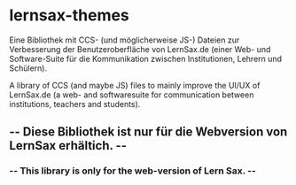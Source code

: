 # lernsax-themes
Eine Bibliothek mit CCS- (und möglicherweise JS-) Dateien zur Verbesserung der Benutzeroberfläche von LernSax.de (einer Web- und Software-Suite für die Kommunikation zwischen Institutionen, Lehrern und Schülern).



A library of CCS (and maybe JS) files to mainly improve the UI/UX of LernSax.de (a web- and softwaresuite for communication between institutions, teachers and students).


## -- Diese Bibliothek ist nur für die Webversion von LernSax erhältich. --
### -- This library is only for the web-version of Lern Sax. --
